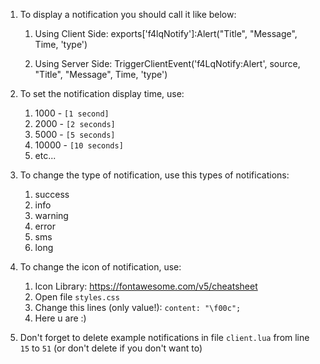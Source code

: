 1. To display a notification you should call it like below:
   1. Using Client Side:
exports['f4lqNotify']:Alert("Title", "Message", Time, 'type')

   2. Using Server Side:
TriggerClientEvent('f4LqNotify:Alert', source, "Title", "Message", Time, 'type')


2. To set the notification display time, use:
   1. 1000 - `[1 second]`
   2. 2000 - `[2 seconds]`
   3. 5000 - `[5 seconds]`
   4. 10000 - `[10 seconds]`
   5. etc...

3. To change the type of notification, use this types of notifications:
   1. success
   2. info
   3. warning
   4. error
   5. sms
   6. long

4. To change the icon of notification, use:
   1. Icon Library: https://fontawesome.com/v5/cheatsheet
   2. Open file `styles.css`
   3. Change this lines (only value!): `content: "\f00c";`
   4. Here u are :)

5. Don't forget to delete example notifications in file `client.lua` from line `15` to `51` (or don't delete if you don't want to)

